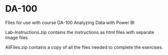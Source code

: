 # DA-100
FIles for use with course DA-100 Analyzing Data with Power BI

Lab-Instructions.zip contains the instructions as html files with separate image files

AllFiles.zip contains a copy of all the files needed to complete the exercises.
